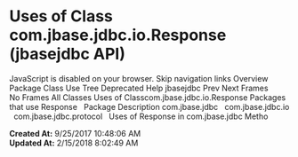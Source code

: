 # Uses of Class com.jbase.jdbc.io.Response (jbasejdbc   API)

JavaScript is disabled on your browser. Skip navigation links Overview Package Class Use Tree Deprecated Help jbasejdbc Prev Next Frames No Frames All Classes Uses of Classcom.jbase.jdbc.io.Response Packages that use Response   Package Description com.jbase.jdbc   com.jbase.jdbc.io   com.jbase.jdbc.protocol   Uses of Response in com.jbase.jdbc Metho  

**Created At:** 9/25/2017 10:48:06 AM  
**Updated At:** 2/15/2018 8:02:49 AM  

